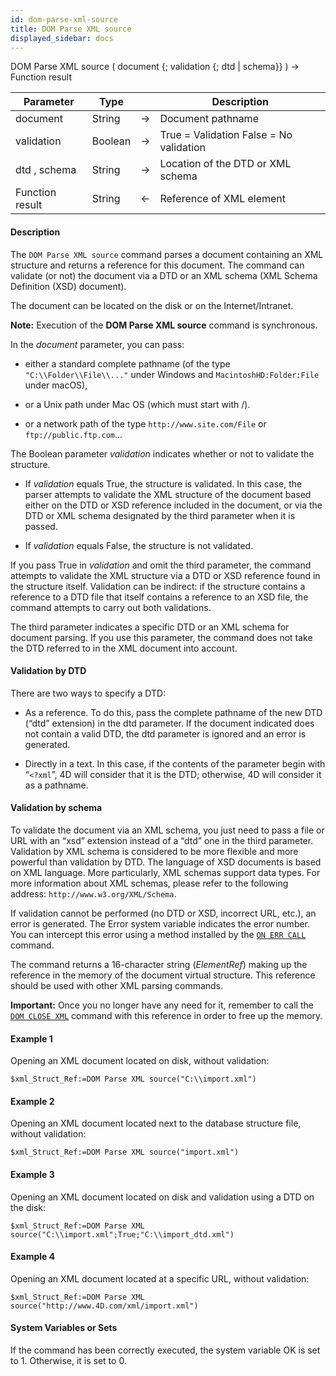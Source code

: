 ```yaml
---
id: dom-parse-xml-source
title: DOM Parse XML source
displayed_sidebar: docs
---
```



<!-- REF #_command_.DOM Parse XML source.Syntax-->DOM Parse XML source ( document {; validation {; dtd | schema}} ) -> Function result<!-- END REF-->


<!-- REF #_command_.DOM Parse XML source.Params -->
|Parameter|Type||Description|
|---------|--- |:---:|------|
|document|String|->|Document pathname|
|validation|Boolean|->|True = Validation False = No validation|
|dtd , schema|String|->|Location of the DTD or XML schema|
|Function result|String|<-|Reference of XML element|
<!-- END REF -->


#### Description




The `DOM Parse XML source` command parses a document containing an XML structure and returns a reference for this document. The command can validate (or not) the document via a DTD or an XML schema (XML Schema Definition (XSD) document).

The document can be located on the disk or on the Internet/Intranet.

**Note:** Execution of the **DOM Parse XML source** command is synchronous.

In the *document* parameter, you can pass:

* either a standard complete pathname (of the type `"C:\\Folder\\File\\..."` under Windows and `MacintoshHD:Folder:File` under macOS),

* or a Unix path under Mac OS (which must start with /).

* or a network path of the type `http://www.site.com/File` or `ftp://public.ftp.com`...

The Boolean parameter *validation* indicates whether or not to validate the structure.

* If *validation* equals True, the structure is validated. In this case, the parser attempts to validate the XML structure of the document based either on the DTD or XSD reference included in the document, or via the DTD or XML schema designated by the third parameter when it is passed.

* If *validation* equals False, the structure is not validated.

If you pass True in *validation* and omit the third parameter, the command attempts to validate the XML structure via a DTD or XSD reference found in the structure itself. Validation can be indirect: if the structure contains a reference to a DTD file that itself contains a reference to an XSD file, the command attempts to carry out both validations.

The third parameter indicates a specific DTD or an XML schema for document parsing. If you use this parameter, the command does not take the DTD referred to in the XML document into account.

#### Validation by DTD

There are two ways to specify a DTD:

* As a reference. To do this, pass the complete pathname of the new DTD (“dtd” extension) in the dtd parameter. If the document indicated does not contain a valid DTD, the dtd parameter is ignored and an error is generated.

* Directly in a text. In this case, if the contents of the parameter begin with “`<?xml`”, 4D will consider that it is the DTD; otherwise, 4D will consider it as a pathname.

#### Validation by schema

To validate the document via an XML schema, you just need to pass a file or URL with an “xsd” extension instead of a “dtd” one in the third parameter. Validation by XML schema is considered to be more flexible and more powerful than validation by DTD. The language of XSD documents is based on XML language. More particularly, XML schemas support data types. For more information about XML schemas, please refer to the following address: `http://www.w3.org/XML/Schema`.

If validation cannot be performed (no DTD or XSD, incorrect URL, etc.), an error is generated. The Error system variable indicates the error number. You can intercept this error using a method installed by the [`ON ERR CALL`](on-err-call.md) command.

The command returns a 16-character string (*ElementRef*) making up the reference in the memory of the document virtual structure. This reference should be used with other XML parsing commands.

**Important:** Once you no longer have any need for it, remember to call the [`DOM CLOSE XML`](dom-close-xml.md) command with this reference in order to free up the memory.


#### Example 1


 Opening an XML document located on disk, without validation:
```4d
$xml_Struct_Ref:=DOM Parse XML source("C:\\import.xml")
```



#### Example 2


 Opening an XML document located next to the database structure file, without validation:
```4d
$xml_Struct_Ref:=DOM Parse XML source("import.xml")
```



#### Example 3


 Opening an XML document located on disk and validation using a DTD on the disk:
```4d
$xml_Struct_Ref:=DOM Parse XML source("C:\\import.xml";True;"C:\\import_dtd.xml")
```



#### Example 4


 Opening an XML document located at a specific URL, without validation:
```4d
$xml_Struct_Ref:=DOM Parse XML source("http://www.4D.com/xml/import.xml")
```



#### System Variables or Sets




If the command has been correctly executed, the system variable OK is set to 1. Otherwise, it is set to 0.
